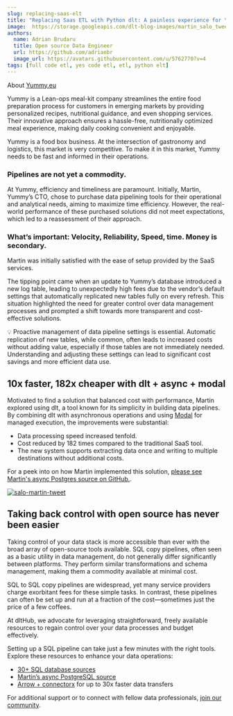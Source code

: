 ```yaml
---
slug: replacing-saas-elt
title: "Replacing Saas ETL with Python dlt: A painless experience for Yummy.eu"
image:  https://storage.googleapis.com/dlt-blog-images/martin_salo_tweet.png
authors:
  name: Adrian Brudaru
  title: Open source Data Engineer
  url: https://github.com/adrianbr
  image_url: https://avatars.githubusercontent.com/u/5762770?v=4
tags: [full code etl, yes code etl, etl, python elt]
---
```


About [Yummy.eu](https://about.yummy.eu/)

Yummy is a Lean-ops meal-kit company streamlines the entire food preparation process for customers in emerging markets by providing personalized recipes,
nutritional guidance, and even shopping services. Their innovative approach ensures a hassle-free, nutritionally optimized meal experience,
making daily cooking convenient and enjoyable.

Yummy is a food box business. At the intersection of gastronomy and logistics, this market is very competitive.
To make it in this market, Yummy needs to be fast and informed in their operations.

### Pipelines are not yet a commodity.

At Yummy, efficiency and timeliness are paramount. Initially, Martin, Yummy’s CTO, chose to purchase data pipelining tools for their operational and analytical
needs, aiming to maximize time efficiency. However, the real-world performance of these purchased solutions did not meet expectations, which
led to a reassessment of their approach.

### What’s important: Velocity, Reliability, Speed, time. Money is secondary.

Martin was initially satisfied with the ease of setup provided by the SaaS services.

The tipping point came when an update to Yummy’s database introduced a new log table, leading to unexpectedly high fees due to the vendor’s default settings that automatically replicated new tables fully on every refresh. This situation highlighted the need for greater control over data management processes and prompted a shift towards more transparent and cost-effective solutions.

<aside>
💡 Proactive management of data pipeline settings is essential.
Automatic replication of new tables, while common, often leads to increased costs without adding value, especially if those tables are not immediately needed.
Understanding and adjusting these settings can lead to significant cost savings and more efficient data use.
</aside>


## 10x faster, 182x cheaper with dlt + async + modal

Motivated to find a solution that balanced cost with performance, Martin explored using dlt, a tool known for its simplicity in building data pipelines.
By combining dlt with asynchronous operations and using [Modal](https://modal.com/)  for managed execution, the improvements were substantial:

* Data processing speed increased tenfold.
* Cost reduced by 182 times compared to the traditional SaaS tool.
* The new system supports extracting data once and writing to multiple destinations without additional costs.

For a peek into on how Martin implemented this solution, [please see Martin's async Postgres source on GitHub.](https://gist.github.com/salomartin/c0d4b0b5510feb0894da9369b5e649ff).


[![salo-martin-tweet](https://storage.googleapis.com/dlt-blog-images/martin_salo_tweet.png)](https://twitter.com/salomartin/status/1755146404773658660)

## Taking back control with open source has never been easier

Taking control of your data stack is more accessible than ever with the broad array of open-source tools available. SQL copy pipelines, often seen as a basic utility in data management, do not generally differ significantly between platforms. They perform similar transformations and schema management, making them a commodity available at minimal cost.

SQL to SQL copy pipelines are widespread, yet many service providers charge exorbitant fees for these simple tasks. In contrast, these pipelines can often be set up and run at a fraction of the cost—sometimes just the price of a few coffees.

At dltHub, we advocate for leveraging straightforward, freely available resources to regain control over your data processes and budget effectively.

Setting up a SQL pipeline can take just a few minutes with the right tools. Explore these resources to enhance your data operations:

- [30+ SQL database sources](https://dlthub.com/docs/dlt-ecosystem/verified-sources/sql_database)
- [Martin’s async PostgreSQL source](https://gist.github.com/salomartin/c0d4b0b5510feb0894da9369b5e649ff)
- [Arrow + connectorx](https://www.notion.so/Martin-Salo-Yummy-2061c3139e8e4b7fa355255cc994bba5?pvs=21) for up to 30x faster data transfers

For additional support or to connect with fellow data professionals, [join our community](https://dlthub.com/community).
